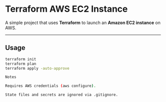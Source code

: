 # Terraform AWS EC2 Instance

A simple project that uses **Terraform** to launch an **Amazon EC2 instance** on AWS.  

---

## Usage
```bash
terraform init
terraform plan
terraform apply -auto-approve

Notes

Requires AWS credentials (aws configure).

State files and secrets are ignored via .gitignore.
